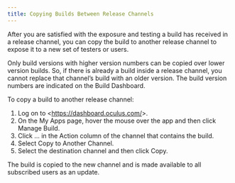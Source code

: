 ```yaml
---
title: Copying Builds Between Release Channels
---
```


After you are satisfied with the exposure and testing a build has received in a release channel, you can copy the build to another release channel to expose it to a new set of testers or users.

Only build versions with higher version numbers can be copied over lower version builds. So, if there is already a build inside a release channel, you cannot replace that channel’s build with an older version. The build version numbers are indicated on the Build Dashboard.

To copy a build to another release channel:

1. Log on to &lt;https://dashboard.oculus.com/&gt;.
2. On the My Apps page, hover the mouse over the app and then click Manage Build. 
3. Click ... in the Action column of the channel that contains the build.
4. Select Copy to Another Channel.
5. Select the destination channel and then click Copy.

The build is copied to the new channel and is made available to all subscribed users as an update.



